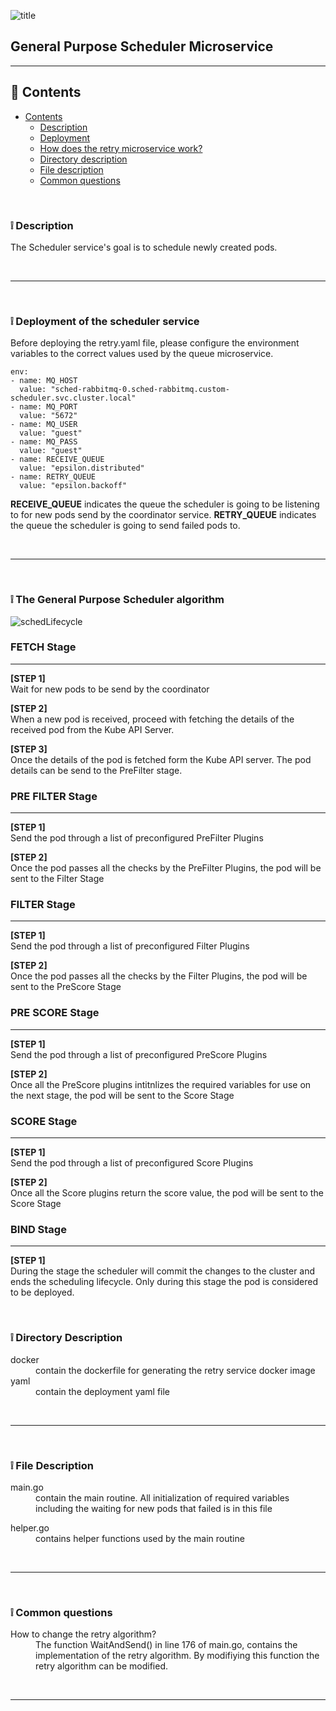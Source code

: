 ![title](https://alexneo.net/epsilon/scheduler.png "scheduler")
## General Purpose Scheduler Microservice

---

## :page_facing_up: Contents
- [Contents](#contents)
  - [Description](#desc)
  - [Deployment](#deploy)
  - [How does the retry microservice work?](#work)
  - [Directory description](#dir)
  - [File description](#file)
  - [Common questions](#qna)


<br>

<a name="desc"/></a> 
### :grey_exclamation: Description

The Scheduler service's goal is to schedule newly created pods.

<br>

---


<br>

<a name="deploy"/></a> 
### :grey_exclamation: Deployment of the scheduler service

Before deploying the retry.yaml file, please configure the environment variables to the correct values used by the queue microservice.

    env:
    - name: MQ_HOST
      value: "sched-rabbitmq-0.sched-rabbitmq.custom-scheduler.svc.cluster.local"
    - name: MQ_PORT
      value: "5672"
    - name: MQ_USER
      value: "guest"
    - name: MQ_PASS
      value: "guest"
    - name: RECEIVE_QUEUE
      value: "epsilon.distributed"
    - name: RETRY_QUEUE
      value: "epsilon.backoff"

**RECEIVE_QUEUE** indicates the queue the scheduler is going to be listening to for new pods send by the coordinator service.
**RETRY_QUEUE** indicates the queue the scheduler is going to send failed pods to.

<br>

---

<br>

<a name="work"/></a> 
### :grey_exclamation: The General Purpose Scheduler algorithm

![schedLifecycle](https://alexneo.net/epsilon/sched_lifecycle.JPG "scedLifecycle")


### FETCH Stage
---
**[STEP 1]**
<br>
Wait for new pods to be send by the coordinator
<br>

**[STEP 2]**
<br>
When a new pod is received, proceed with fetching the details of the received pod from the Kube API Server.

**[STEP 3]**
<br>
Once the details of the pod is fetched form the Kube API server. The pod details can be send to the PreFilter stage.
<br>

### PRE FILTER Stage
---
**[STEP 1]**
<br>
Send the pod through a list of preconfigured PreFilter Plugins
<br>

**[STEP 2]**
<br>
Once the pod passes all the checks by the PreFilter Plugins, the pod will be sent to the Filter Stage
<br>

### FILTER Stage
---
**[STEP 1]**
<br>
Send the pod through a list of preconfigured Filter Plugins
<br>

**[STEP 2]**
<br>
Once the pod passes all the checks by the Filter Plugins, the pod will be sent to the PreScore Stage
<br>

### PRE SCORE Stage
---
**[STEP 1]**
<br>
Send the pod through a list of preconfigured PreScore Plugins
<br>

**[STEP 2]**
<br>
Once all the PreScore plugins intitnlizes the required variables for use on the next stage, the pod will be sent to the Score Stage
<br>

### SCORE Stage
---
**[STEP 1]**
<br>
Send the pod through a list of preconfigured Score Plugins
<br>

**[STEP 2]**
<br>
Once all the Score plugins return the  score value, the pod will be sent to the Score Stage
<br>

### BIND Stage
---
**[STEP 1]**
<br>
During the stage the scheduler will commit the changes to the cluster and ends the scheduling lifecycle. Only during this stage the pod is considered to be deployed.
<br>


<br>

<a name="dir"/></a> 
### :grey_exclamation: Directory Description

<dl>
  <dt>docker</dt>
  <dd>contain the dockerfile for generating the retry service docker image</dd>
  
  <dt>yaml</dt>
  <dd>contain the deployment yaml file</dd>
  
</dl>

<br>

---

<br>

<a name="file"/></a> 
### :grey_exclamation: File Description

<dl>
  <dt>main.go</dt>
  <dd>contain the main routine. All initialization of required variables including the waiting for new pods that failed is in this file</dd>

</dl>

<dl>
  <dt>helper.go</dt>
  <dd>contains helper functions used by the main routine</dd>

</dl>

<br>

---

<br>

<a name="qna"/></a> 
### :grey_exclamation: Common questions

<dl>
  <dt>How to change the retry algorithm?</dt>
  <dd>The function WaitAndSend() in line 176 of main.go, contains the implementation of the retry algorithm. By modifiying this function the retry algorithm can be modified.</dd>

</dl>

<br>

---
